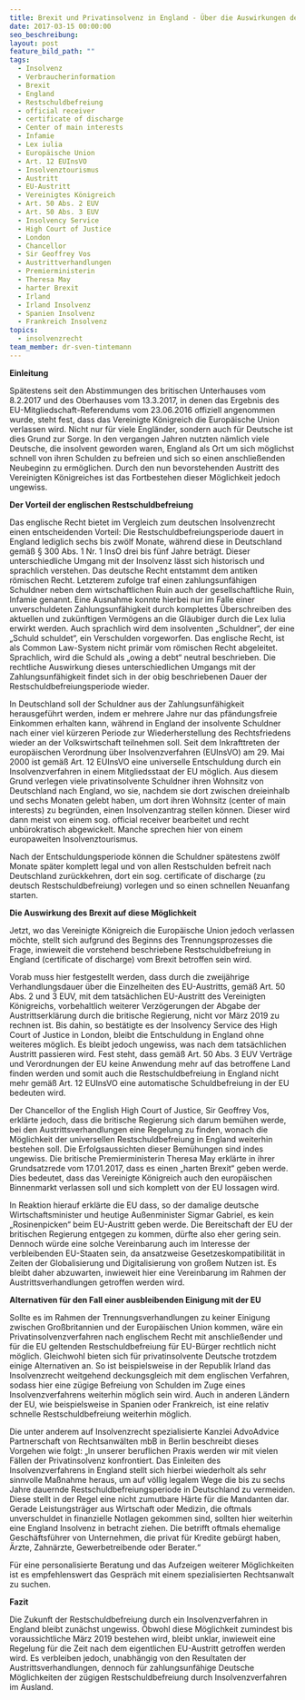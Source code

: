 ```yaml
---
title: Brexit und Privatinsolvenz in England - Über die Auswirkungen des Brexit auf das Privatinsolvenzverfahren für Deutsche in England
date: 2017-03-15 00:00:00
seo_beschreibung:
layout: post
feature_bild_path: ""
tags:
  - Insolvenz
  - Verbraucherinformation
  - Brexit
  - England
  - Restschuldbefreiung
  - official receiver
  - certificate of discharge
  - Center of main interests
  - Infamie
  - Lex iulia
  - Europäische Union
  - Art. 12 EUInsVO
  - Insolvenztourismus
  - Austritt
  - EU-Austritt
  - Vereinigtes Königreich
  - Art. 50 Abs. 2 EUV
  - Art. 50 Abs. 3 EUV
  - Insolvency Service
  - High Court of Justice
  - London
  - Chancellor
  - Sir Geoffrey Vos
  - Austrittverhandlungen
  - Premierministerin
  - Theresa May
  - harter Brexit
  - Irland
  - Irland Insolvenz
  - Spanien Insolvenz
  - Frankreich Insolvenz
topics:
  - insolvenzrecht
team_member: dr-sven-tintemann
---
```



**Einleitung**

Spätestens seit den Abstimmungen des britischen Unterhauses vom 8.2.2017 und des Oberhauses vom 13.3.2017, in denen das Ergebnis des EU-Mitgliedschaft-Referendums vom 23.06.2016 offiziell angenommen wurde, steht fest, dass das Vereinigte Königreich die Europäische Union verlassen wird. Nicht nur für viele Engländer, sondern auch für Deutsche ist dies Grund zur Sorge. In den vergangen Jahren nutzten nämlich viele Deutsche, die insolvent geworden waren, England als Ort um sich möglichst schnell von ihren Schulden zu befreien und sich so einen anschließenden Neubeginn zu ermöglichen. Durch den nun bevorstehenden Austritt des Vereinigten Königreiches ist das Fortbestehen dieser Möglichkeit jedoch ungewiss.

**Der Vorteil der englischen Restschuldbefreiung**

Das englische Recht bietet im Vergleich zum deutschen Insolvenzrecht einen entscheidenden Vorteil: Die Restschuldbefreiungsperiode dauert in England lediglich sechs bis zwölf Monate, während diese in Deutschland gemäß § 300 Abs. 1 Nr. 1 InsO drei bis fünf Jahre beträgt. Dieser unterschiedliche Umgang mit der Insolvenz lässt sich historisch und sprachlich verstehen. Das deutsche Recht entstammt dem antiken römischen Recht. Letzterem zufolge traf einen zahlungsunfähigen Schuldner neben dem wirtschaftlichen Ruin auch der gesellschaftliche Ruin, Infamie genannt. Eine Ausnahme konnte hierbei nur im Falle einer unverschuldeten Zahlungsunfähigkeit durch komplettes Überschreiben des aktuellen und zukünftigen Vermögens an die Gläubiger durch die Lex Iulia erwirkt werden. Auch sprachlich wird dem insolventen „Schuldner“, der eine „Schuld schuldet“, ein Verschulden vorgeworfen. Das englische Recht, ist als Common Law-System nicht primär vom römischen Recht abgeleitet. Sprachlich, wird die Schuld als „owing a debt“ neutral beschrieben. Die rechtliche Auswirkung dieses unterschiedlichen Umgangs mit der Zahlungsunfähigkeit findet sich in der obig beschriebenen Dauer der Restschuldbefreiungsperiode wieder.

In Deutschland soll der Schuldner aus der Zahlungsunfähigkeit herausgeführt werden, indem er mehrere Jahre nur das pfändungsfreie Einkommen erhalten kann, während in England der insolvente Schuldner nach einer viel kürzeren Periode zur Wiederherstellung des Rechtsfriedens wieder an der Volkswirtschaft teilnehmen soll. Seit dem Inkrafttreten der europäischen Verordnung über Insolvenzverfahren (EUInsVO) am 29. Mai 2000 ist gemäß Art. 12 EUInsVO eine universelle Entschuldung durch ein Insolvenzverfahren in einem Mitgliedsstaat der EU möglich. Aus diesem Grund verlegen viele privatinsolvente Schuldner ihren Wohnsitz von Deutschland nach England, wo sie, nachdem sie dort zwischen dreieinhalb und sechs Monaten gelebt haben, um dort ihren Wohnsitz (center of main interests) zu begründen, einen Insolvenzantrag stellen können. Dieser wird dann meist von einem sog. official receiver bearbeitet und recht unbürokratisch abgewickelt. Manche sprechen hier von einem europaweiten Insolvenztourismus.

Nach der Entschuldungsperiode können die Schuldner spätestens zwölf Monate später komplett legal und von allen Restschulden befreit nach Deutschland zurückkehren, dort ein sog. certificate of discharge (zu deutsch Restschuldbefreiung) vorlegen und so einen schnellen Neuanfang starten.

**Die Auswirkung des Brexit auf diese Möglichkeit**

Jetzt, wo das Vereinigte Königreich die Europäische Union jedoch verlassen möchte, stellt sich aufgrund des Beginns des Trennungsprozesses die Frage, inwieweit die vorstehend beschriebene Restschuldbefreiung in England (certificate of discharge) vom Brexit betroffen sein wird.

Vorab muss hier festgestellt werden, dass durch die zweijährige Verhandlungsdauer über die Einzelheiten des EU-Austritts, gemäß Art. 50 Abs. 2 und 3 EUV, mit dem tatsächlichen EU-Austritt des Vereinigten Königreichs, vorbehaltlich weiterer Verzögerungen der Abgabe der Austrittserklärung durch die britische Regierung, nicht vor März 2019 zu rechnen ist. Bis dahin, so bestätigte es der Insolvency Service des High Court of Justice in London, bleibt die Entschuldung in England ohne weiteres möglich. Es bleibt jedoch ungewiss, was nach dem tatsächlichen Austritt passieren wird. Fest steht, dass gemäß Art. 50 Abs. 3 EUV Verträge und Verordnungen der EU keine Anwendung mehr auf das betroffene Land finden werden und somit auch die Restschuldbefreiung in England nicht mehr gemäß Art. 12 EUInsVO eine automatische Schuldbefreiung in der EU bedeuten wird.

Der Chancellor of the English High Court of Justice, Sir Geoffrey Vos, erklärte jedoch, dass die britische Regierung sich darum bemühen werde, bei den Austrittsverhandlungen eine Regelung zu finden, wonach die Möglichkeit der universellen Restschuldbefreiung in England weiterhin bestehen soll. Die Erfolgsaussichten dieser Bemühungen sind indes ungewiss. Die britische Premierministerin Theresa May erklärte in ihrer Grundsatzrede vom 17.01.2017, dass es einen „harten Brexit“ geben werde. Dies bedeutet, dass das Vereinigte Königreich auch den europäischen Binnenmarkt verlassen soll und sich komplett von der EU lossagen wird.

In Reaktion hierauf erklärte die EU dass, so der damalige deutsche Wirtschaftsminister und heutige Außenminister Sigmar Gabriel, es kein „Rosinenpicken“ beim EU-Austritt geben werde. Die Bereitschaft der EU der britischen Regierung entgegen zu kommen, dürfte also eher gering sein. Dennoch würde eine solche Vereinbarung auch im Interesse der verbleibenden EU-Staaten sein, da ansatzweise Gesetzeskompatibilität in Zeiten der Globalisierung und Digitalisierung von großem Nutzen ist. Es bleibt daher abzuwarten, inwieweit hier eine Vereinbarung im Rahmen der Austrittsverhandlungen getroffen werden wird.

**Alternativen für den Fall einer ausbleibenden Einigung mit der EU**

Sollte es im Rahmen der Trennungsverhandlungen zu keiner Einigung zwischen Großbritannien und der Europäischen Union kommen, wäre ein Privatinsolvenzverfahren nach englischem Recht mit anschließender und für die EU geltenden Restschuldbefreiung für EU-Bürger rechtlich nicht möglich. Gleichwohl bieten sich für privatinsolvente Deutsche trotzdem einige Alternativen an. So ist beispielsweise in der Republik Irland das Insolvenzrecht weitgehend deckungsgleich mit dem englischen Verfahren, sodass hier eine zügige Befreiung von Schulden im Zuge eines Insolvenzverfahrens weiterhin möglich sein wird. Auch in anderen Ländern der EU, wie beispielsweise in Spanien oder Frankreich, ist eine relativ schnelle Restschuldbefreiung weiterhin möglich.

Die unter anderem auf Insolvenzrecht spezialisierte Kanzlei AdvoAdvice Partnerschaft von Rechtsanwälten mbB in Berlin beschreibt dieses Vorgehen wie folgt: „In unserer beruflichen Praxis werden wir mit vielen Fällen der Privatinsolvenz konfrontiert. Das Einleiten des Insolvenzverfahrens in England stellt sich hierbei wiederholt als sehr sinnvolle Maßnahme heraus, um auf völlig legalem Wege die bis zu sechs Jahre dauernde Restschuldbefreiungsperiode in Deutschland zu vermeiden. Diese stellt in der Regel eine nicht zumutbare Härte für die Mandanten dar. Gerade Leistungsträger aus Wirtschaft oder Medizin, die oftmals unverschuldet in finanzielle Notlagen gekommen sind, sollten hier weiterhin eine England Insolvenz in betracht ziehen. Die betrifft oftmals ehemalige Geschäftsführer von Unternehmen, die privat für Kredite gebürgt haben, Ärzte, Zahnärzte, Gewerbetreibende oder Berater.“

Für eine personalisierte Beratung und das Aufzeigen weiterer Möglichkeiten ist es empfehlenswert das Gespräch mit einem spezialisierten Rechtsanwalt zu suchen.

**Fazit**

Die Zukunft der Restschuldbefreiung durch ein Insolvenzverfahren in England bleibt zunächst ungewiss. Obwohl diese Möglichkeit zumindest bis voraussichtliche März 2019 bestehen wird, bleibt unklar, inwieweit eine Regelung für die Zeit nach dem eigentlichen EU-Austritt getroffen werden wird. Es verbleiben jedoch, unabhängig von den Resultaten der Austrittsverhandlungen, dennoch für zahlungsunfähige Deutsche Möglichkeiten der zügigen Restschuldbefreiung durch Insolvenzverfahren im Ausland.